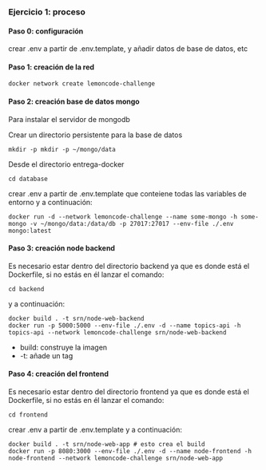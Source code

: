 ### Ejercicio 1: proceso

#### Paso 0: configuración

crear .env a partir de .env.template, y añadir datos de base de datos, etc

#### Paso 1: creación de la red

```shell
docker network create lemoncode-challenge
```

#### Paso 2: creación base de datos mongo

Para instalar el servidor de mongodb

Crear un directorio persistente para la base de datos
```shell
mkdir -p mkdir -p ~/mongo/data
```

Desde el directorio entrega-docker
```shell
cd database
```
crear .env a partir de .env.template que conteiene todas las variables de entorno y a continuación:

```shell
docker run -d --network lemoncode-challenge --name some-mongo -h some-mongo -v ~/mongo/data:/data/db -p 27017:27017 --env-file ./.env mongo:latest
```

#### Paso 3: creación node backend

Es necesario estar dentro del directorio backend ya que es donde está el Dockerfile, si no estás en él lanzar el comando:

```shell
cd backend
```

y a continuación:

```shell
docker build . -t srn/node-web-backend
docker run -p 5000:5000 --env-file ./.env -d --name topics-api -h topics-api --network lemoncode-challenge srn/node-web-backend
```

- build: construye la imagen
- -t: añade un tag

#### Paso 4: creación del frontend

Es necesario estar dentro del directorio frontend ya que es donde está el Dockerfile, si no estás en él lanzar el comando:

```shell
cd frontend
```
crear .env a partir de .env.template y a continuación:

```shell
docker build . -t srn/node-web-app # esto crea el build
docker run -p 8080:3000 --env-file ./.env -d --name node-frontend -h node-frontend --network lemoncode-challenge srn/node-web-app
```

